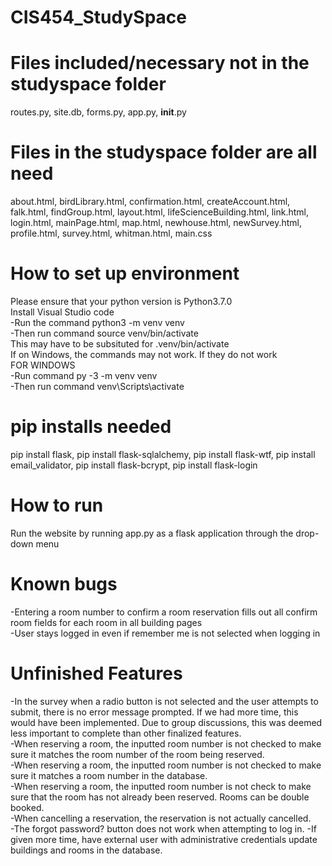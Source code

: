 # CIS454_StudySpace
# Files included/necessary not in the studyspace folder  
routes.py, site.db, forms.py, app.py, __init__.py


# Files in the studyspace folder are all need  
about.html, birdLibrary.html, confirmation.html, createAccount.html, falk.html, findGroup.html,
layout.html, lifeScienceBuilding.html, link.html, login.html, mainPage.html, map.html, 
newhouse.html, newSurvey.html, profile.html, survey.html, whitman.html, main.css


# How to set up environment  
Please ensure that your python version is Python3.7.0  
Install Visual Studio code  
-Run the command python3 -m venv venv  
-Then run command source venv/bin/activate  
This may have to be subsituted for .venv/bin/activate  
If on Windows, the commands may not work. If they do not work  
FOR WINDOWS  
-Run command py -3 -m venv venv  
-Then run command venv\Scripts\activate


# pip installs needed  
pip install flask, pip install flask-sqlalchemy, pip install flask-wtf, pip install email_validator,
pip install flask-bcrypt, pip install flask-login


# How to run  
Run the website by running app.py as a flask application through the drop-down menu

# Known bugs    
-Entering a room number to confirm a room reservation fills out all confirm room fields for each room in all building pages  
-User stays logged in even if remember me is not selected  when logging in

# Unfinished Features
-In the survey when a radio button is not selected and the user attempts to submit, there is no error message prompted. If we had more time, this would have been implemented. Due to group discussions, this was deemed less important to complete than other finalized features.  
-When reserving a room, the inputted room number is not checked to make sure it matches the room number of the room being reserved.  
-When reserving a room, the inputted room number is not checked to make sure it matches a room number in the database.  
-When reserving a room, the inputted room number is not check to make sure that the room has not already been reserved. Rooms can be double booked.  
-When cancelling a reservation, the reservation is not actually cancelled.  
-The forgot password? button does not work when attempting to log in. 
-If given more time, have external user with administrative credentials update buildings and rooms in the database. 



